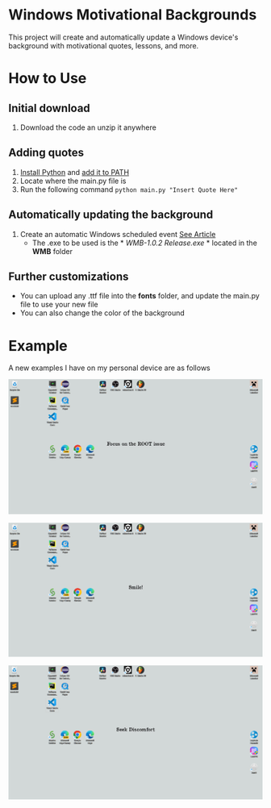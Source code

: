 # Windows Motivational Backgrounds

This project will create and automatically update a Windows device's background with motivational quotes, lessons, and more. 

# How to Use

## Initial download

1. Download the code an unzip it anywhere

## Adding quotes

1. [Install Python](https://www.python.org/downloads/) and [add it to PATH](https://phoenixnap.com/kb/add-python-to-path)
2. Locate where the main.py file is
3. Run the following command `python main.py "Insert Quote Here"`

## Automatically updating the background

1. Create an automatic Windows scheduled event [See Article](https://www.windowscentral.com/how-create-automated-task-using-task-scheduler-windows-10)
   - The .exe to be used is the * *WMB-1.0.2 Release.exe* * located in the **WMB** folder

## Further customizations
 - You can upload any .ttf file into the **fonts** folder, and update the main.py file to use your new file
 - You can also change the color of the background

# Example

A new examples I have on my personal device are as follows

![Screenshot of my desktop with "root issue"](https://github.com/ye-spencer/Windows-Motivational-Backgrounds/blob/main/md%20files/root%20issue.png)

![Screenshot of my desktop with "smile"](https://github.com/ye-spencer/Windows-Motivational-Backgrounds/blob/main/md%20files/smile.png)

![Screenshot of my desktop with "seek discomfort"](https://github.com/ye-spencer/Windows-Motivational-Backgrounds/blob/main/md%20files/seek%20discomfort.png)

